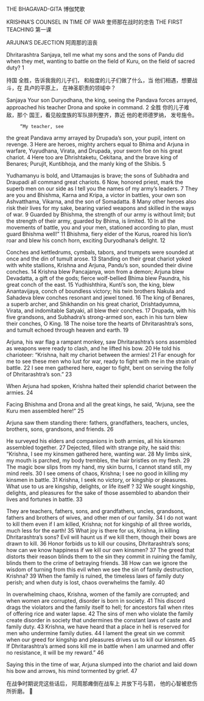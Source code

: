 THE BHAGAVAD-GITA
博伽梵歌

KRISHNA’S COUNSEL IN TIME OF WAR
奎师那在战时的忠告
THE FIRST TEACHING
第一课

ARJUNA’S DEJECTION
阿周那的沮丧


Dhritarashtra
Sanjaya, tell me what my sons
and the sons of Pandu did when they met, wanting to battle on the field of Kuru,
on the field of sacred duty? 	1

持国
全胜，告诉我我的儿子们，
和般度的儿子们做了什么，当
他们相遇，想要战斗，在
具卢的平原上，
在神圣职责的领域中？





Sanjaya
Your son Duryodhana, the king, seeing the Pandava forces arrayed, approached his teacher Drona
and spoke in command.	2
全胜
你的儿子难敌，那个
国王，看见般度族的军队排列整齐，靠近
他的老师德罗纳，
发号施令。





         “My teacher, see
the great Pandava army arrayed by Drupada’s son,
your pupil, intent on revenge.	3
Here are heroes, mighty archers
equal to Bhima and Arjuna in warfare, Yuyudhana, Virata, and Drupada,
your sworn foe on his great chariot.	4
Here too are Dhrishtaketu, Cekitana, and the brave king of Benares; Purujit, Kuntibhoja,
and the manly king of the Shibis.	5

Yudhamanyu is bold, and Uttamaujas is brave;
the sons of Subhadra and Draupadi
all command great chariots.	6
Now, honored priest, mark the superb men on our side as I tell you the names
of my army’s leaders.	7
They are you and Bhishma,
Karna and Kripa, a victor in battles, your own son Ashvatthama,
Vikarna, and the son of Somadatta.	8
Many other heroes also risk their lives for my sake, bearing varied weapons
and skilled in the ways of war.	9
Guarded by Bhishma, the strength of our army is without limit;
but the strength of their army,
guarded by Bhima, is limited.	10
In all the movements of battle, you and your men,
stationed according to plan,
must guard Bhishma well!”	11
Bhishma, fiery elder of the Kurus, roared his lion’s roar
and blew his conch horn,
exciting Duryodhana’s delight.	12

Conches and kettledrums, cymbals, tabors, and trumpets were sounded at once
and the din of tumult arose.	13
Standing on their great chariot yoked with white stallions, Krishna and Arjuna, Pandu’s son,
sounded their divine conches.	14
Krishna blew Pancajanya, won from a demon; Arjuna blew Devadatta, a gift of the gods; fierce wolf-bellied Bhima blew Paundra,
his great conch of the east.	15
Yudhishthira, Kunti’s son, the king,
blew Anantavijaya, conch of boundless victory; his twin brothers Nakula and Sahadeva
blew conches resonant and jewel toned.	16
The king of Benares, a superb archer, and Shikhandin on his great chariot,
Drishtadyumna, Virata, and indomitable Satyaki,
all blew their conches.	17
Drupada, with his five grandsons, and Subhadra’s strong-armed son, each in his turn blew
their conches, O King.	18
The noise tore the hearts of Dhritarashtra’s sons, and tumult echoed
through heaven and earth.	19

Arjuna, his war flag a rampant monkey, saw Dhritarashtra’s sons assembled
as weapons were ready to clash,
and he lifted his bow.	20
He told his charioteer: “Krishna,
halt my chariot
between the armies!	21
Far enough for me to see these men who lust for war, ready to fight with me
in the strain of battle.	22
I see men gathered here, eager to fight,
bent on serving the folly
of Dhritarashtra’s son.”	23

When Arjuna had spoken,
Krishna halted
their splendid chariot
between the armies.	24

Facing Bhishma and Drona and all the great kings,
he said, “Arjuna, see
the Kuru men assembled here!”	25

Arjuna saw them standing there:
fathers, grandfathers, teachers, uncles, brothers, sons,
grandsons, and friends.	26

He surveyed his elders
and companions in both armies, all his kinsmen
assembled together.	27
Dejected, filled with strange pity, he said this:
“Krishna, I see my kinsmen
gathered here, wanting war.	28
My limbs sink,
my mouth is parched, my body trembles,
the hair bristles on my flesh.	29
The magic bow slips
from my hand, my skin burns, I cannot stand still,
my mind reels.	30
I see omens of chaos, Krishna; I see no good in killing my kinsmen
in battle.	31
Krishna, I seek no victory, or kingship or pleasures. What use to us are kingship,
delights, or life itself ?	32
We sought kingship, delights,
and pleasures for the sake of those assembled to abandon their lives
and fortunes in battle.	33

They are teachers, fathers, sons,
and grandfathers, uncles, grandsons, fathers and brothers of wives,
and other men of our family.	34
I do not want to kill them even if I am killed, Krishna;
not for kingship of all three worlds,
much less for the earth!	35
What joy is there for us, Krishna, in killing Dhritarashtra’s sons?
Evil will haunt us if we kill them,
though their bows are drawn to kill.	36
Honor forbids us to kill
our cousins, Dhritarashtra’s sons; how can we know happiness
if we kill our own kinsmen?	37
The greed that distorts their reason blinds them to the sin they commit in ruining the family, blinds them
to the crime of betraying friends.	38
How can we ignore the wisdom of turning from this evil
when we see the sin
of family destruction, Krishna?	39
When the family is ruined,
the timeless laws of family duty perish; and when duty is lost,
chaos overwhelms the family.	40

In overwhelming chaos, Krishna, women of the family are corrupted; and when women are corrupted,
disorder is born in society.	41
This discord drags the violators and the family itself to hell;
for ancestors fall when rites
of offering rice and water lapse.	42
The sins of men who violate
the family create disorder in society that undermines the constant laws
of caste and family duty.	43
Krishna, we have heard that a place in hell
is reserved for men
who undermine family duties.	44
I lament the great sin
we commit when our greed for kingship and pleasures
drives us to kill our kinsmen.	45
If Dhritarashtra’s armed sons
kill me in battle when I am unarmed and offer no resistance,
it will be my reward.”	46

Saying this in the time of war, Arjuna slumped into the chariot and laid down his bow and arrows,
his mind tormented by grief.	47

在战争时期说完这些话后，
阿周那瘫倒在战车上
并放下弓与箭，
他的心智被悲伤所折磨。





